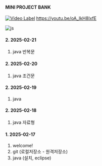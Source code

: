 #### MINI PROJECT BANK

[![Video Label](https://i.ytimg.com/vi/oA_IkH8IxfE/hqdefault.jpg?sqp=-oaymwFBCNACELwBSFryq4qpAzMIARUAAIhCGAHYAQHiAQoIGBACGAY4AUAB8AEB-AG2BIAC8AKKAgwIABABGGUgZShlMA8=&rs=AOn4CLBNFf5CmXDTk7w18eZH_a69TDXJTQ)](https://youtu.be/oA_IkH8IxfE)
https://youtu.be/oA_IkH8IxfE

![js](https://img.shields.io/badge/JavaScript-F7DF1E?style=for-the-badge&logo=JavaScript&logoColor=white)

#### 2. 2025-02-21
1. java 반복문

#### 2. 2025-02-20
1. java 조건문

#### 2. 2025-02-19
1. java

#### 2. 2025-02-18
1. java 자료형

#### 1. 2025-02-17 
1. welcome!
2. git (로컬저장소 - 원격저장소)
3. java (설치, eclipse)

